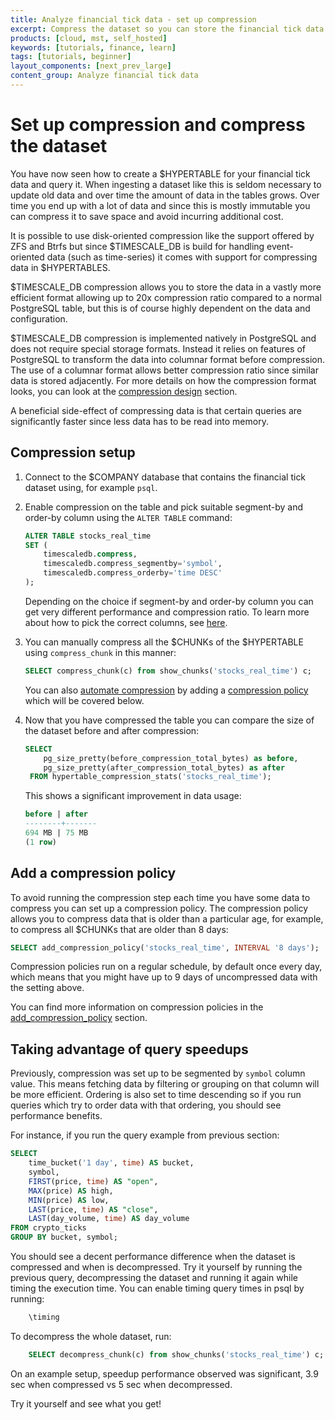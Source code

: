 ```yaml
---
title: Analyze financial tick data - set up compression
excerpt: Compress the dataset so you can store the financial tick data more efficiently
products: [cloud, mst, self_hosted]
keywords: [tutorials, finance, learn]
tags: [tutorials, beginner]
layout_components: [next_prev_large]
content_group: Analyze financial tick data
---
```


# Set up compression and compress the dataset

You have now seen how to create a $HYPERTABLE for your financial tick
data and query it. When ingesting a dataset like this
is seldom necessary to update old data and over time the amount of
data in the tables grows. Over time you end up with a lot of data and
since this is mostly immutable you can compress it to save space and
avoid incurring additional cost.

It is possible to use disk-oriented compression like the support
offered by ZFS and Btrfs but since $TIMESCALE_DB is build for handling
event-oriented data (such as time-series) it comes with support for
compressing data in $HYPERTABLES.

$TIMESCALE_DB compression allows you to store the data in a vastly more
efficient format allowing up to 20x compression ratio compared to a
normal PostgreSQL table, but this is of course highly dependent on the
data and configuration.

$TIMESCALE_DB compression is implemented natively in PostgreSQL and does
not require special storage formats. Instead it relies on features of
PostgreSQL to transform the data into columnar format before
compression. The use of a columnar format allows better compression
ratio since similar data is stored adjacently. For more details on how
the compression format looks, you can look at the [compression
design][compression-design] section.

A beneficial side-effect of compressing data is that certain queries
are significantly faster since less data has to be read into
memory.

<Procedure>

## Compression setup

1.  Connect to the $COMPANY database that contains the financial tick
    dataset using, for example `psql`.
1.  Enable compression on the table and pick suitable segment-by and
    order-by column using the `ALTER TABLE` command:

    ```sql
    ALTER TABLE stocks_real_time 
    SET (
        timescaledb.compress, 
        timescaledb.compress_segmentby='symbol', 
        timescaledb.compress_orderby='time DESC'
    );
    ``` 
    Depending on the choice if segment-by and order-by column you can
    get very different performance and compression ratio. To learn
    more about how to pick the correct columns, see
    [here][segment-by-columns].
1.  You can manually compress all the $CHUNKs of the $HYPERTABLE using
    `compress_chunk` in this manner:

    ```sql
    SELECT compress_chunk(c) from show_chunks('stocks_real_time') c;
    ```
    You can also [automate compression][automatic-compression] by
    adding a [compression policy][add_compression_policy] which will
    be covered below.
1.  Now that you have compressed the table you can compare the size of
    the dataset before and after compression:

    ```sql
    SELECT 
        pg_size_pretty(before_compression_total_bytes) as before,
        pg_size_pretty(after_compression_total_bytes) as after
     FROM hypertable_compression_stats('stocks_real_time');
    ```
	This shows a significant improvement in data usage:

    ```sql
    before | after 
    --------+-------
    694 MB | 75 MB
    (1 row)
    ```

</Procedure>

## Add a compression policy

To avoid running the compression step each time you have some data to
compress you can set up a compression policy. The compression policy
allows you to compress data that is older than a particular age, for
example, to compress all $CHUNKs that are older than 8 days:

```sql
SELECT add_compression_policy('stocks_real_time', INTERVAL '8 days');
```

Compression policies run on a regular schedule, by default once every
day, which means that you might have up to 9 days of uncompressed data
with the setting above.

You can find more information on compression policies in the
[add_compression_policy][add_compression_policy] section.


## Taking advantage of query speedups


Previously, compression was set up to be segmented by `symbol` column value.
This means fetching data by filtering or grouping on that column will be 
more efficient. Ordering is also set to time descending so if you run queries
which try to order data with that ordering, you should see performance benefits. 

For instance, if you run the query example from previous section:
```sql
SELECT
    time_bucket('1 day', time) AS bucket,
    symbol,
    FIRST(price, time) AS "open",
    MAX(price) AS high,
    MIN(price) AS low,
    LAST(price, time) AS "close",
    LAST(day_volume, time) AS day_volume
FROM crypto_ticks
GROUP BY bucket, symbol;
```

You should see a decent performance difference when the dataset is compressed and
when is decompressed. Try it yourself by running the previous query, decompressing
the dataset and running it again while timing the execution time. You can enable
timing query times in psql by running:

```sql
    \timing
```

To decompress the whole dataset, run:
```sql
    SELECT decompress_chunk(c) from show_chunks('stocks_real_time') c;
```

On an example setup, speedup performance observed was significant,
3.9 sec when compressed vs 5 sec when decompressed.

Try it yourself and see what you get!


[segment-by-columns]: /use-timescale/:currentVersion:/compression/about-compression/#segment-by-columns
[automatic-compression]: /tutorials/:currentVersion:/financial-tick-data/financial-tick-compress/#add-a-compression-policy
[compression-design]: /use-timescale/:currentVersion:/compression/compression-design/
[add_compression_policy]: /api/:currentVersion:/compression/add_compression_policy/
